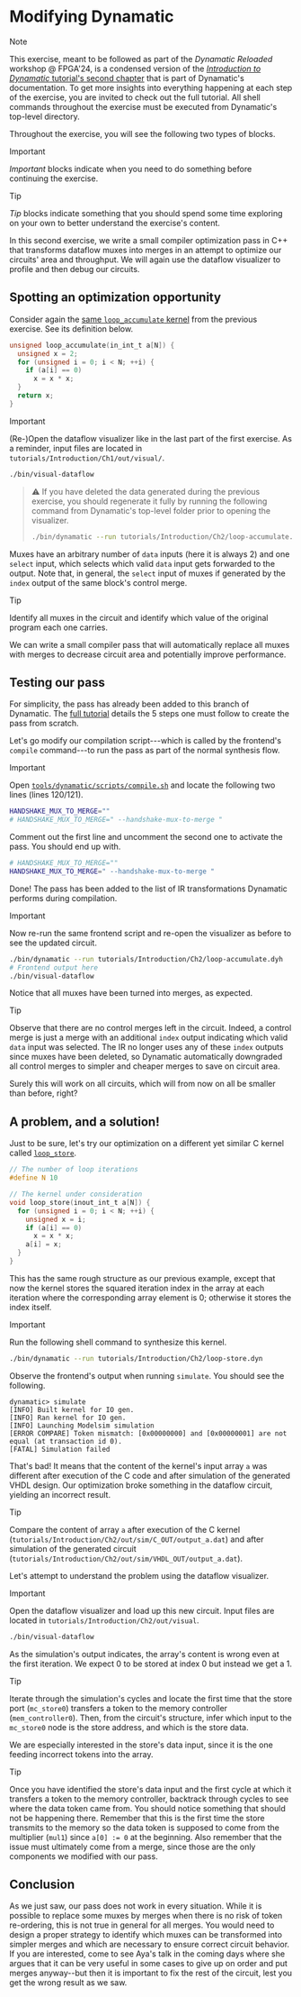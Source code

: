 # Modifying Dynamatic

> [!NOTE]
> This exercise, meant to be followed as part of the *Dynamatic Reloaded* workshop @ FPGA'24, is a condensed version of the [*Introduction to Dynamatic* tutorial's second chapter](../Tutorials/Introduction/ModifyingDynamatic.md) that is part of Dynamatic's documentation. To get more insights into everything happening at each step of the exercise, you are invited to check out the full tutorial. All shell commands throughout the exercise must be executed from Dynamatic's top-level directory.

Throughout the exercise, you will see the following two types of blocks.
> [!IMPORTANT]
> *Important* blocks indicate when you need to do something before continuing the exercise.

> [!TIP]
> *Tip* blocks indicate something that you should spend some time exploring on your own to better understand the exercise's content.

In this second exercise, we write a small compiler optimization pass in C++ that transforms dataflow muxes into merges in an attempt to optimize our circuits' area and throughput. We will again use the dataflow visualizer to profile and then debug our circuits. 

## Spotting an optimization opportunity

Consider again the [same `loop_accumulate` kernel](../../tutorials/Introduction/Ch1/loop_accumulate.c) from the previous exercise. See its definition below.

```c
unsigned loop_accumulate(in_int_t a[N]) {
  unsigned x = 2;
  for (unsigned i = 0; i < N; ++i) {
    if (a[i] == 0)
      x = x * x;
  }
  return x;
}
```

> [!IMPORTANT]
> (Re-)Open the dataflow visualizer like in the last part of the first exercise. As a reminder, input files are located in `tutorials/Introduction/Ch1/out/visual/`.
> ```sh
> ./bin/visual-dataflow
> ```
> > :warning: If you have deleted the data generated during the previous exercise, you should regenerate it fully by running the following command from Dynamatic's top-level folder prior to opening the visualizer.
> > 
> > ```sh
> > ./bin/dynamatic --run tutorials/Introduction/Ch2/loop-accumulate.dyn
> > ```

Muxes have an arbitrary number of `data` inputs (here it is always 2) and one `select` input, which selects which valid `data` input gets forwarded to the output. Note that, in general, the `select` input of muxes if generated by the `index` output of the same block's control merge.

> [!TIP]
> Identify all muxes in the circuit and identify which value of the original program each one carries. 

We can write a small compiler pass that will automatically replace all muxes with merges to decrease circuit area and potentially improve performance.

## Testing our pass

For simplicity, the pass has already been added to this branch of Dynamatic. The [full tutorial](../Tutorials/Introduction/ModifyingDynamatic.md#writing-a-small-compiler-pass) details the 5 steps one must follow to create the pass from scratch.

Let's go modify our compilation script---which is called by the frontend's `compile` command---to run the pass as part of the normal synthesis flow.

> [!IMPORTANT]
>  Open [`tools/dynamatic/scripts/compile.sh`](../../tools/dynamatic/scripts/compile.sh) and locate the following two lines (lines 120/121).
> ```sh
> HANDSHAKE_MUX_TO_MERGE=""
> # HANDSHAKE_MUX_TO_MERGE=" --handshake-mux-to-merge "
> ```
> Comment out the first line and uncomment the second one to activate the pass. You should end up with.
> ```sh
> # HANDSHAKE_MUX_TO_MERGE=""
> HANDSHAKE_MUX_TO_MERGE=" --handshake-mux-to-merge "
> ```

Done! The pass has been added to the list of IR transformations Dynamatic performs during compilation.

> [!IMPORTANT]
> Now re-run the same frontend script and re-open the visualizer as before to see the updated circuit. 
> ```sh
> ./bin/dynamatic --run tutorials/Introduction/Ch2/loop-accumulate.dyh
> # Frontend output here
> ./bin/visual-dataflow
> ```

Notice that all muxes have been turned into merges, as expected.

> [!TIP]
> Observe that there are no control merges left in the circuit. Indeed, a control merge is just a merge with an additional `index` output indicating which valid `data` input was selected. The IR no longer uses any of these `index` outputs since muxes have been deleted, so Dynamatic automatically downgraded all control merges to simpler and cheaper merges to save on circuit area. 

Surely this will work on all circuits, which will from now on all be smaller than before, right? 

## A problem, and a solution!

Just to be sure, let's try our optimization on a different yet similar C kernel called [`loop_store`](../../tutorials/Introduction/Ch2/loop_store.c).

```c
// The number of loop iterations
#define N 10

// The kernel under consideration
void loop_store(inout_int_t a[N]) {
  for (unsigned i = 0; i < N; ++i) {
    unsigned x = i;
    if (a[i] == 0)
      x = x * x;
    a[i] = x;
  }
}
```

This has the same rough structure as our previous example, except that now the kernel stores the squared iteration index in the array at each iteration where the corresponding array element is 0; otherwise it stores the index itself.

> [!IMPORTANT]
> Run the following shell command to synthesize this kernel.
> ```sh
> ./bin/dynamatic --run tutorials/Introduction/Ch2/loop-store.dyn
> ```

Observe the frontend's output when running `simulate`. You should see the following.

```
dynamatic> simulate
[INFO] Built kernel for IO gen.
[INFO] Ran kernel for IO gen.
[INFO] Launching Modelsim simulation
[ERROR COMPARE] Token mismatch: [0x00000000] and [0x00000001] are not equal (at transaction id 0).
[FATAL] Simulation failed
```

That's bad! It means that the content of the kernel's input array `a` was different after execution of the C code and after simulation of the generated VHDL design. Our optimization broke something in the dataflow circuit, yielding an incorrect result.

> [!TIP]
> Compare the content of array `a` after execution of the C kernel (`tutorials/Introduction/Ch2/out/sim/C_OUT/output_a.dat`) and after simulation of the generated circuit (`tutorials/Introduction/Ch2/out/sim/VHDL_OUT/output_a.dat`).

Let's attempt to understand the problem using the dataflow visualizer.

> [!IMPORTANT]
> Open the dataflow visualizer and load up this new circuit. Input files are located in `tutorials/Introduction/Ch2/out/visual`.
> ```sh
> ./bin/visual-dataflow
> ```

As the simulation's output indicates, the array's content is wrong even at the first iteration. We expect 0 to be stored at index 0 but instead we get a 1.

> [!TIP]
> Iterate through the simulation's cycles and locate the first time that the store port (`mc_store0`) transfers a token to the memory controller (`mem_controller0`). Then, from the circuit's structure, infer which input to the `mc_store0` node is the store address, and which is the store data.

We are especially interested in the store's data input, since it is the one feeding incorrect tokens into the array.

> [!TIP]
> Once you have identified the store's data input and the first cycle at which it transfers a token to the memory controller, backtrack through cycles to see where the data token came from. You should notice something that should not be happening there. Remember that this is the first time the store transmits to the memory so the data token is supposed to come from the multiplier (`mul1`) since `a[0] := 0` at the beginning. Also remember that the issue must ultimately come from a merge, since those are the only components we modified with our pass.

## Conclusion

As we just saw, our pass does not work in every situation. While it is possible to replace some muxes by merges when there is no risk of token re-ordering, this is not true in general for all merges. You would need to design a proper strategy to identify which muxes can be transformed into simpler merges and which are necessary to ensure correct circuit behavior. If you are interested, come to see Aya's talk in the coming days where she argues that it can be very useful in some cases to give up on order and put merges anyway--but then it is important to fix the rest of the circuit, lest you get the wrong result as we saw.
